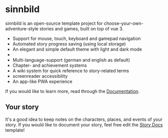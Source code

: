 # sinnbild

sinnbild is an open-source template project for choose-your-own-adventure-style stories and games, built on top of vue 3.

- Support for mouse, touch, keyboard and gamepad navigation
- Automated story progress saving (using local storage)
- An elegant and simple default theme with light and dark mode
- 
- Multi-language-support (german and english as default)
- Chapter- and achievement systems
- A wiki system for quick reference to story-related terms
- screenreader accessibility
- An app-like PWA experience

If you would like to learn more, read through the [Documentation](./docs/sinnbild/index.md).

## Your story

It's a good idea to keep notes on the characters, places, and events of your story. If you would like to document your story, feel free edit the [Story Docs](/docs/story/index.md) template!